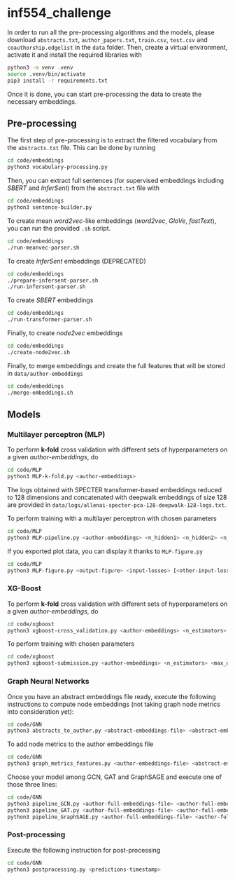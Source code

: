 # inf554_challenge

In order to run all the pre-processing algorithms and the models, please download `abstracts.txt`, `author_papers.txt`, `train.csv`, `test.csv` and `coauthorship.edgelist`  in the `data` folder. Then, create a virtual environment, activate it and install the required libraries with
```bash
python3 -m venv .venv
source .venv/bin/activate
pip3 install -r requirements.txt
```

Once it is done, you can start pre-processing the data to create the necessary embeddings.

## Pre-processing
The first step of pre-processing is to extract the filtered vocabulary from the `abstracts.txt` file. This can be done by running
```bash
cd code/embeddings
python3 vocabulary-processing.py
```

Then, you can extract full sentences (for supervised embeddings including *SBERT* and *InferSent*) from the `abstract.txt` file with 
```bash
cd code/embeddings
python3 sentence-builder.py
```

To create mean *word2vec*-like embeddings (*word2vec*, *GloVe*, *fastText*), you can run the provided `.sh` script.
```bash
cd code/embeddings
./run-meanvec-parser.sh
```

To create *InferSent* embeddings (DEPRECATED)
```bash
cd code/embeddings
./prepare-infersent-parser.sh
./run-infersent-parser.sh
```

To create *SBERT* embeddings
```bash
cd code/embeddings
./run-transformer-parser.sh
```

Finally, to create *node2vec* embeddings
```bash
cd code/embeddings
./create-node2vec.sh
```

Finally, to merge embeddings and create the full features that will be stored in `data/author-embeddings`
```bash
cd code/embeddings
./merge-embeddings.sh
```

## Models

### Multilayer perceptron (MLP)
To perform **k-fold** cross validation with different sets of hyperparameters on a given *author-embeddings*, do
```bash
cd code/MLP
python3 MLP-k-fold.py <author-embeddings>
```
The logs obtained with SPECTER transformer-based embeddings reduced to 128 dimensions and concatenated with deepwalk embeddings of size 128 are provided in `data/logs/allenai-specter-pca-128-deepwalk-128-logs.txt`.

To perform training with a multilayer perceptron with chosen parameters
```bash
cd code/MLP
python3 MLP-pipeline.py <author-embeddings> <n_hidden1> <n_hidden2> <n_epochs> <dropout_p> <learning-rate> <test-output> [<plot-data>]
```

If you exported plot data, you can display it thanks to `MLP-figure.py`
```bash
cd code/MLP
python3 MLP-figure.py <output-figure> <input-losses> [<other-input-losses> ...]
```

### XG-Boost

To perform **k-fold** cross validation with different sets of hyperparameters on a given *author-embeddings*, do
```bash
cd code/xgboost
python3 xgboost-cross_validation.py <author-embeddings> <n_estimators> <max_depth> <learning-rate> <subsample> <k-fold>
```

To perform training with chosen parameters
```bash
cd code/xgboost
python3 xgboost-submission.py <author-embeddings> <n_estimators> <max_depth> <learning-rate> <subsample> <k-fold> <submission_csv>
```

### Graph Neural Networks

Once you have an abstract embeddings file ready, execute the following instructions to compute node embeddings (not taking graph node metrics into consideration yet):
```bash
cd code/GNN
python3 abstracts_to_author.py <abstract-embeddings-file> <abstract-embeddings-size>
```

To add node metrics to the author embeddings file
```bash
cd code/GNN
python3 graph_metrics_features.py <author-embeddings-file> <abstract-embeddings-size>
```

Choose your model among GCN, GAT and GraphSAGE and execute one of those three lines:
```bash
cd code/GNN
python3 pipeline_GCN.py <author-full-embeddings-file> <author-full-embeddings-size> <size-layer1> <size-layers2-3> <dropout-rate>
python3 pipeline_GAT.py <author-full-embeddings-file> <author-full-embeddings-size> <size-layer1> <size-layers2-3> <dropout-rate>
python3 pipeline_GraphSAGE.py <author-full-embeddings-file> <author-full-embeddings-size> <size-layer1> <size-layers2-3> <dropout-rate> <aggregation-function>
```

### Post-processing

Execute the following instruction for post-processing
```bash
cd code/GNN
python3 postprocessing.py <predictions-timestamp>
```